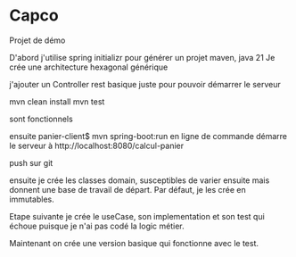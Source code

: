 # Capco
Projet de démo

D'abord j'utilise spring initializr pour générer un projet maven, java 21
Je crée une architecture hexagonal générique

j'ajouter un Controller rest basique juste pour pouvoir démarrer le serveur

mvn clean install
mvn test

sont fonctionnels

ensuite
panier-client$ mvn spring-boot:run
en ligne de commande démarre le serveur à http://localhost:8080/calcul-panier

push sur git

ensuite je crée les classes domain, susceptibles de varier ensuite mais donnent une base de travail de départ.
Par défaut, je les crée en immutables.

Etape suivante je crée le useCase, son implementation et son test qui échoue puisque je n'ai pas codé la logic métier.

Maintenant on crée une version basique qui fonctionne avec le test.